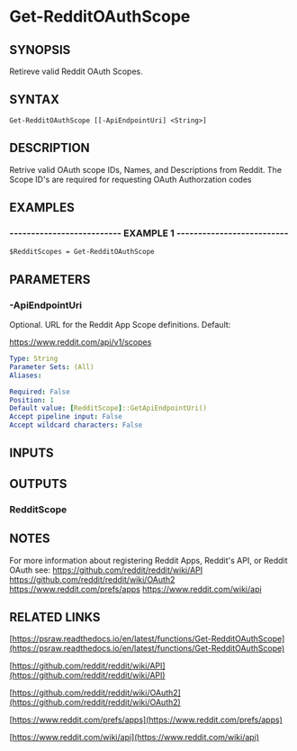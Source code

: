 # Get-RedditOAuthScope

## SYNOPSIS
Retireve valid Reddit OAuth Scopes.

## SYNTAX

```
Get-RedditOAuthScope [[-ApiEndpointUri] <String>]
```

## DESCRIPTION
Retrive valid OAuth scope IDs, Names, and Descriptions from Reddit.
The Scope ID's
are required for requesting OAuth Authorzation codes

## EXAMPLES

### -------------------------- EXAMPLE 1 --------------------------
```
$RedditScopes = Get-RedditOAuthScope
```

## PARAMETERS

### -ApiEndpointUri
Optional.
URL for the Reddit App Scope definitions.
Default:

https://www.reddit.com/api/v1/scopes

```yaml
Type: String
Parameter Sets: (All)
Aliases: 

Required: False
Position: 1
Default value: [RedditScope]::GetApiEndpointUri()
Accept pipeline input: False
Accept wildcard characters: False
```

## INPUTS

## OUTPUTS

### RedditScope

## NOTES
For more information about registering Reddit Apps, Reddit's API, or Reddit OAuth see:
    https://github.com/reddit/reddit/wiki/API
    https://github.com/reddit/reddit/wiki/OAuth2
    https://www.reddit.com/prefs/apps
    https://www.reddit.com/wiki/api

## RELATED LINKS

[https://psraw.readthedocs.io/en/latest/functions/Get-RedditOAuthScope](https://psraw.readthedocs.io/en/latest/functions/Get-RedditOAuthScope)

[https://github.com/reddit/reddit/wiki/API](https://github.com/reddit/reddit/wiki/API)

[https://github.com/reddit/reddit/wiki/OAuth2](https://github.com/reddit/reddit/wiki/OAuth2)

[https://www.reddit.com/prefs/apps](https://www.reddit.com/prefs/apps)

[https://www.reddit.com/wiki/api](https://www.reddit.com/wiki/api)

